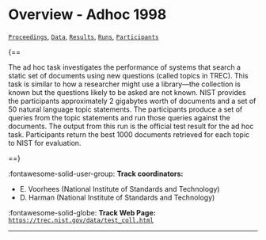 # Overview - Adhoc 1998

[`Proceedings`](./proceedings.md), [`Data`](./data.md), [`Results`](./results.md), [`Runs`](./runs.md), [`Participants`](./participants.md)

{==

The ad hoc task investigates the performance of systems that search a static set of documents using new questions (called topics in TREC). This task is similar to how a researcher might use a library—the collection is known but the questions likely to be asked are not known. NIST provides the participants approximately 2 gigabytes worth of documents and a set of 50 natural language topic statements. The participants produce a set of queries from the topic statements and run those queries against the documents. The output from this run is the official test result for the ad hoc task. Participants return the best 1000 documents retrieved for each topic to NIST for evaluation.

==}

:fontawesome-solid-user-group: **Track coordinators:**

- E. Voorhees (National Institute of Standards and Technology) 
- D. Harman (National Institute of Standards and Technology) 

:fontawesome-solid-globe: **Track Web Page:** [`https://trec.nist.gov/data/test_coll.html`](https://trec.nist.gov/data/test_coll.html) 

---

